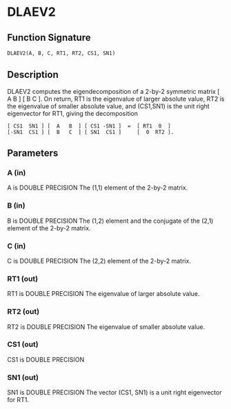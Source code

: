 # DLAEV2

## Function Signature

```fortran
DLAEV2(A, B, C, RT1, RT2, CS1, SN1)
```

## Description


 DLAEV2 computes the eigendecomposition of a 2-by-2 symmetric matrix
    [  A   B  ]
    [  B   C  ].
 On return, RT1 is the eigenvalue of larger absolute value, RT2 is the
 eigenvalue of smaller absolute value, and (CS1,SN1) is the unit right
 eigenvector for RT1, giving the decomposition

    [ CS1  SN1 ] [  A   B  ] [ CS1 -SN1 ]  =  [ RT1  0  ]
    [-SN1  CS1 ] [  B   C  ] [ SN1  CS1 ]     [  0  RT2 ].

## Parameters

### A (in)

A is DOUBLE PRECISION The (1,1) element of the 2-by-2 matrix.

### B (in)

B is DOUBLE PRECISION The (1,2) element and the conjugate of the (2,1) element of the 2-by-2 matrix.

### C (in)

C is DOUBLE PRECISION The (2,2) element of the 2-by-2 matrix.

### RT1 (out)

RT1 is DOUBLE PRECISION The eigenvalue of larger absolute value.

### RT2 (out)

RT2 is DOUBLE PRECISION The eigenvalue of smaller absolute value.

### CS1 (out)

CS1 is DOUBLE PRECISION

### SN1 (out)

SN1 is DOUBLE PRECISION The vector (CS1, SN1) is a unit right eigenvector for RT1.

